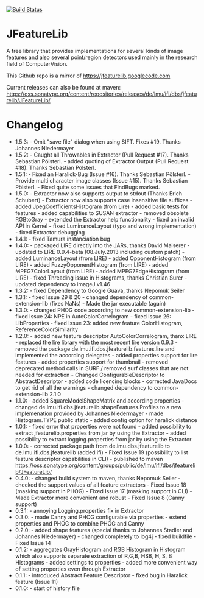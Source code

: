 [![Build Status](https://secure.travis-ci.org/locked-fg/JFeatureLib.png?branch=v1.0.0)](https://travis-ci.org/locked-fg/JFeatureLib)

JFeatureLib
===========

A free library that provides implementations for several kinds of image features 
and also several point/region detectors used mainly in the research field of 
ComputerVision.

This Github repo is a mirror of https://jfeaturelib.googlecode.com

Current releases can also be found at maven:
https://oss.sonatype.org/content/repositories/releases/de/lmu/ifi/dbs/jfeaturelib/JFeatureLib/


Changelog
=======
* 1.5.3:
       - Omit "save file" dialog when using SIFT. Fixes #19. Thanks Johannes Niedermayer
* 1.5.2:
       - Caught all Throwables in Extractor (Pull Request #17). Thanks Sebastian Pölsterl.
       - added quoting of Extractor Output (Pull Request #18). Thanks Sebastian Pölsterl.
* 1.5.1:
       - Fixed an Haralick-Bug (Issue #16). Thanks Sebastian Pölsterl.
       - Provide multi character image classes (Issue #15). Thanks Sebastian Pölsterl.
       - Fixed quite some issues that FindBugs marked.
* 1.5.0:
       - Extractor now also supports output to stdout (Thanks Erich Schubert)
       - Extractor now also supports case insensitive file suffixes
       - added JpegCoefficientsHistogram (from Lire)
       - added basic tests for features
       - added capabilities to SUSAN extractor
       - removed obsolete RGBtoGray
       - extended the Extractor help functionality
       - fixed an invalid API in Kernel
       - fixed LuminanceLayout (typo and wrong implementation)
       - fixed Extractor debugging
* 1.4.1: 
       - fixed Tamura instanciation bug
* 1.4.0: 
       - packaged LIRE directly into the JARs, thanks David Maiserer
       - updated to LIRE 0.9.4-beta (08.July.2013 including custom patch)
       - added LuminanceLayout (from LIRE)
       - added OpponentHistogram (from LIRE)
       - added FuzzyOpponentHistogram (from LIRE)
       - added MPEG7ColorLayout (from LIRE)
       - added MPEG7EdgeHistogram (from LIRE)
       - fixed Threading issue in Histograms, thanks Christian Surer
       - updated dependency to imageJ v1.46
* 1.3.2: 
       - fixed Dependency to Google Guava, thanks Nepomuk Seiler
* 1.3.1: 
       - fixed Issue 29 & 20
       - changed dependency of common-extension-lib (fixes NaNs)
       - Made the jar executable (again)
* 1.3.0: 
       - changed PHOG code according to new common-extension-lib
       - fixed Issue 24: NPE in AutoColorCorrelogram
       - fixed Issue 26: LibProperties
       - fixed Issue 23: added new feature ColorHistogram, ReferenceColorSimilarity
* 1.2.0: 
       - added new feature descriptor AutoColorCorrelogram, thanx LIRE
       - replaced the lire library with the most recent lire version 0.9.3
       - removed the package de.lmu.ifi.dbs.jfeaturelib.features.lire and implemented the according delegates
       - added properties support for lire features
       - added properties support for thumbnail
       - removed deprecated method calls in SURF / removed surf classes that are not needed for extraction
       - Changed ConfigurableDescriptor to AbstractDescriptor
       - added code licencing blocks
       - corrected JavaDocs to get rid of all the warnings
       - changed dependency to common-extension-lib 2.1.0
* 1.1.0: 
       - added SquareModelShapeMatrix and according properties
       - changed de.lmu.ifi.dbs.jfeaturelib.shapeFeatures.Profiles to a new implemenation provided by Johannes Niedermayer
       - made Histogram.TYPE public static
       - added config option for haralick distance
* 1.0.1: 
       - fixed error that properties were not found
       - added possibility to extract jfeaturelib.properties from jar by using the Extractor
       - added possibility to extract logging.properties from jar by using the Extractor
* 1.0.0: 
       - corrected package path from de.lmu.dbs.jfeaturelib to de.lmu.ifi.dbs.jfeaturelib (added ifi)
       - Fixed Issue 19 (possibility to list feature descriptor capabilities in CLI)
       - published to maven https://oss.sonatype.org/content/groups/public/de/lmu/ifi/dbs/jfeaturelib/JFeatureLib/
* 0.4.0: 
       - changed build system to maven, thanks Nepomuk Seiler
       - checked the support values of all feature extractors
       - Fixed Issue 18 (masking support in PHOG)
       - Fixed Issue 17 (masking support in CLI)
       - Made Extractor more convenient and robust
       - Fixed Issue 8 (Canny support)
* 0.3.1: 
       - annoying Logging.properties fix in Extractor
* 0.3.0: 
       - made Canny and PHOG configurable via properties
       - extend properties and PHOG to combine PHOG and Canny
* 0.2.0: 
       - added shape features (special thanks to Johannes Stadler and Johannes Niedermayer)
       - changed completely to log4j
       - fixed buildfile
       - Fixed Issue 14
* 0.1.2: 
       - aggregates GrayHistogram and RGB Histogram in Histogram which also supports 
         separate extraction of R,G,B, HSB, H, S, B Histograms
       - added settings to properties
       - added more convenient way of setting properties even through Extractor
* 0.1.1:
       - introduced Abstract Feature Descriptor
       - fixed bug in Haralick feature (Issue 11)
* 0.1.0:
       - start of history file
